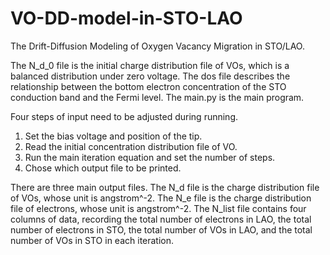 # VO-DD-model-in-STO-LAO
The Drift-Diffusion Modeling of Oxygen Vacancy Migration in STO/LAO. 

The N_d_0 file is the initial charge distribution file of VOs, which is a balanced distribution under zero voltage.
The dos file describes the relationship between the bottom electron concentration of the STO conduction band and the Fermi level.
The main.py is the main program. 

Four steps of input need to be adjusted during running. 
   1.  Set the bias voltage and position of the tip.
   2.  Read the initial concentration distribution file of VO.
   3.  Run the main iteration equation and set the number of steps.
   4.  Chose which output file to be printed.

There are three main output files.
The N_d file is the charge distribution file of VOs, whose unit is angstrom^-2.
The N_e file is the charge distribution file of electrons, whose unit is angstrom^-2.
The N_list file contains four columns of data, recording the total number of electrons in LAO, the total number of electrons in STO, the total number of VOs in LAO, and the total number of VOs in STO in each iteration.
